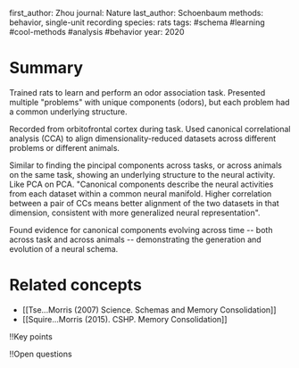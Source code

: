 first_author: Zhou
journal: Nature
last_author: Schoenbaum
methods: behavior, single-unit recording
species: rats
tags: #schema #learning #cool-methods #analysis #behavior
year: 2020

# Summary
Trained rats to learn and perform an odor association task. Presented multiple "problems" with unique components (odors), but each problem had a common underlying structure.

Recorded from orbitofrontal cortex during task. Used canonical correlational analysis (CCA) to align dimensionality-reduced datasets across different problems or different animals. 

Similar to finding the pincipal components across tasks, or across animals on the same task, showing an underlying structure to the neural activity. Like PCA on PCA. "Canonical components describe the neural activities from each dataset within a common neural manifold. Higher correlation between a pair of CCs means better alignment of the two datasets in that dimension, consistent with more generalized neural representation".

Found evidence for canonical components evolving across time -- both across task and across animals -- demonstrating the generation and evolution of a neural schema.

# Related concepts
* [[Tse...Morris (2007) Science. Schemas and Memory Consolidation]]
* [[Squire...Morris (2015). CSHP. Memory Consolidation]]

!!Key points

!!Open questions